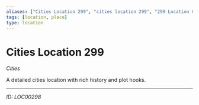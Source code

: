 ```yaml
---
aliases: ["Cities Location 299", "cities location 299", "299 Location Cities"]
tags: [location, place]
type: location
---
```


# Cities Location 299

*Cities*

A detailed cities location with rich history and plot hooks.

---
*ID: LOC00298*